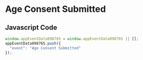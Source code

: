 # Age Consent Submitted

### 

## Javascript Code
```js
window.appEventData098765 = window.appEventData098765 || [];
appEventData098765.push({
  "event": "Age Consent Submitted"
});
```







